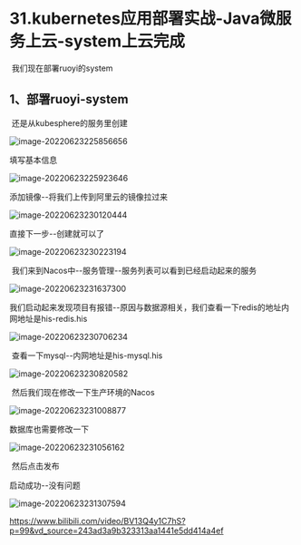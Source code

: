 # 31.kubernetes应用部署实战-Java微服务上云-system上云完成



​	我们现在部署ruoyi的system



## 1、部署ruoyi-system

​	还是从kubesphere的服务里创建

![image-20220623225856656](../../.vuepress/public/images/image-20220623225856656.png)



填写基本信息

![image-20220623225923646](../../.vuepress/public/images/image-20220623225923646.png)



添加镜像--将我们上传到阿里云的镜像拉过来

![image-20220623230120444](../../.vuepress/public/images/image-20220623230120444.png)



直接下一步--创建就可以了

![image-20220623230223194](../../.vuepress/public/images/image-20220623230223194.png)



​	我们来到Nacos中--服务管理--服务列表可以看到已经启动起来的服务

![image-20220623231637300](../../.vuepress/public/images/image-20220623231637300.png)



​	我们启动起来发现项目有报错--原因与数据源相关，我们查看一下redis的地址内网地址是his-redis.his

![image-20220623230706234](../../.vuepress/public/images/image-20220623230706234.png)

​	查看一下mysql--内网地址是his-mysql.his

![image-20220623230820582](../../.vuepress/public/images/image-20220623230820582.png)



​	然后我们现在修改一下生产环境的Nacos

![image-20220623231008877](../../.vuepress/public/images/image-20220623231008877.png)



数据库也需要修改一下

![image-20220623231056162](../../.vuepress/public/images/image-20220623231056162.png)

​		然后点击发布



启动成功--没有问题

![image-20220623231307594](../../.vuepress/public/images/image-20220623231307594.png)















https://www.bilibili.com/video/BV13Q4y1C7hS?p=99&vd_source=243ad3a9b323313aa1441e5dd414a4ef





















































